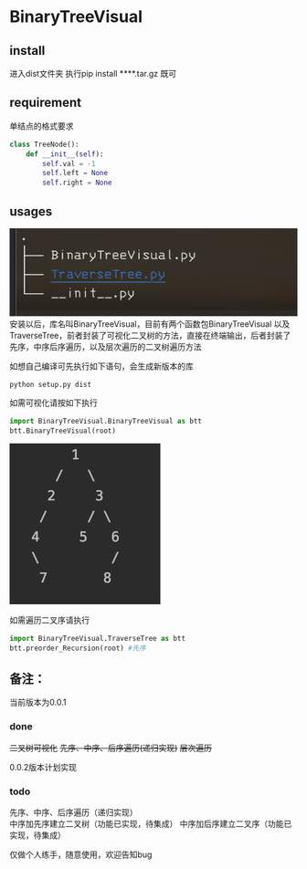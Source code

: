 # BinaryTreeVisual



## install

进入dist文件夹 执行pip install ****.tar.gz 既可

## requirement

单结点的格式要求

```python
class TreeNode():
    def __init__(self):
        self.val = -1
        self.left = None
        self.right = None
```

## usages
![image-20200221165800173](./resources/file.png)
安装以后，库名叫BinaryTreeVisual，目前有两个函数包BinaryTreeVisual 以及TraverseTree，前者封装了可视化二叉树的方法，直接在终端输出，后者封装了先序，中序后序遍历，以及层次遍历的二叉树遍历方法

如想自己编译可先执行如下语句，会生成新版本的库

```
python setup.py dist
```

如需可视化请按如下执行

```python
import BinaryTreeVisual.BinaryTreeVisual as btt
btt.BinaryTreeVisual(root)
```
![image-20200221165800173](./resources/v1.png)


如需遍历二叉序请执行

```python
import BinaryTreeVisual.TraverseTree as btt
btt.preorder_Recursion(root) #先序
```



## 备注：

当前版本为0.0.1

### done

~~二叉树可视化~~
~~先序、中序、后序遍历(递归实现)~~
~~层次遍历~~

0.0.2版本计划实现

### todo

先序、中序、后序遍历（递归实现）	
中序加先序建立二叉树（功能已实现，待集成）
中序加后序建立二叉序（功能已实现，待集成）



仅做个人练手，随意使用，欢迎告知bug